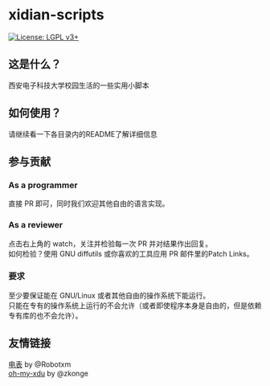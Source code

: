 # xidian-scripts
 
[![License: LGPL v3+](https://img.shields.io/badge/License-LGPL%20v3+-blue.svg)](https://www.gnu.org/licenses/lgpl-3.0)

## 这是什么？
西安电子科技大学校园生活的一些实用小脚本  

## 如何使用？

请继续看一下各目录内的README了解详细信息  

## 参与贡献

### As a programmer
直接 PR 即可，同时我们欢迎其他自由的语言实现。  
### As a reviewer
点击右上角的 watch，关注并检验每一次 PR 并对结果作出回复。  
如何检验？使用 GNU diffutils 或你喜欢的工具应用 PR 邮件里的Patch Links。  
### 要求
至少要保证能在 GNU/Linux 或者其他自由的操作系统下能运行。  
只能在专有的操作系统上运行的不会允许（或者即使程序本身是自由的，但是依赖专有库的也不会允许）。

## 友情链接

[电表](https://www.coolapk.com/apk/249065) by @Robotxm  
[oh-my-xdu](https://github.com/zkonge/oh-my-xdu) by @zkonge
